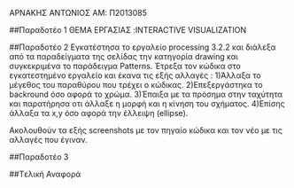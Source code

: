 
ΑΡΝΑΚΗΣ ΑΝΤΩΝΙΟΣ
ΑΜ: Π2013085

##Παραδοτέο 1
ΘΕΜΑ ΕΡΓΑΣΙΑΣ :INTERACTIVE VISUALIZATION



##Παραδοτέο 2
Εγκατέστησα το εργαλείο processing 3.2.2 και διάλεξα από τα παραδείγματα της σελίδας την κατηγορία drawing και συγκεκριμένα το παράδειγμα Patterns. Έτρεξα τον κώδικα στο εγκατεστημένο εργαλείο και έκανα τις εξής αλλαγές :
1)Άλλαξα το μέγεθος του παραθύρου που τρέχει ο κώδικας.
2)Επεξεργάστηκα το backround όσο αφορά το χρώμα.
3)Έπαιξα με τα πρόσημα στην ταχύτητα και παρατήρησα οτι άλλαξε η μορφή και η κίνηση του σχήματος.
4)Επίσης άλλαξα τα x,y όσο αφορά την έλλειψη (ellipse).

Ακολουθούν τα εξής screenshots με τον πηγαίο κώδικα και τον νέο με τις αλλαγές που έγιναν.




##Παραδοτέο 3





##Tελική Αναφορά
